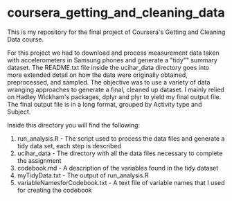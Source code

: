 # coursera_getting_and_cleaning_data

This is my repository for the final project of Coursera's Getting and Cleaning Data course.

For this project we had to download and process measurement data taken with accelerometers in Samsung phones
and generate a "tidy"" summary dataset. The README.txt file inside the ucihar_data directory goes into more extended
detail on how the data were originally obtained, preprocessed, and sampled. The objective was to use a variety of 
data wranging approaches to generate a final, cleaned up dataset. I mainly relied on Hadley Wickham's packages, dplyr and plyr to yield my final output file. The final output file is in a long format, grouped by Activity type and Subject. 

Inside this directory you will find the following:

1. run_analysis.R - The script used to process the data files and generate a tidy data set, each step is described
2. ucihar_data - The directory with all the data files necessary to complete the assignment
3. codebook.md - A description of the variables found in the tidy dataset 
4. myTidyData.txt - The output of run_analysis.R 
5. variableNamesforCodebook.txt - A text file of variable names that I used for creating the codebook


